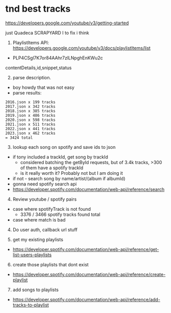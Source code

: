 # tnd best tracks

https://developers.google.com/youtube/v3/getting-started

just Quadeca SCRAPYARD I to fix i think

1. PlaylistItems API: https://developers.google.com/youtube/v3/docs/playlistItems/list
  - PLP4CSgl7K7or84AAhr7zlLNpghEnKWu2c

contentDetails,id,snippet,status

2. parse description.
  - boy howdy that was not easy
  - parse results:
```
2016.json x 199 tracks
2017.json x 342 tracks
2018.json x 385 tracks
2019.json x 486 tracks
2020.json x 598 tracks
2021.json x 511 tracks
2022.json x 441 tracks
2023.json x 462 tracks
= 3424 total
```

3. lookup each song on spotify and save ids to json
  - if tony included a trackId, get song by trackId
    - considered batching the getById requests, but of 3.4k tracks, >300 of them have a spotify trackId
    - is it really worth it? Probably not but I am doing it
  - if not - search song by name/artist/(album if albumId)
  - gonna need spotify search api
  - https://developer.spotify.com/documentation/web-api/reference/search

4. Review youtube / spotify pairs
  - case where spotifyTrack is not found
    - 3376 / 3466 spotify tracks found total
  - case where match is bad

4. Do user auth, callback url stuff

5. get my existing playlists
  - https://developer.spotify.com/documentation/web-api/reference/get-list-users-playlists

6. create those playlists that dont exist
  - https://developer.spotify.com/documentation/web-api/reference/create-playlist

7. add songs to playlists
  - https://developer.spotify.com/documentation/web-api/reference/add-tracks-to-playlist